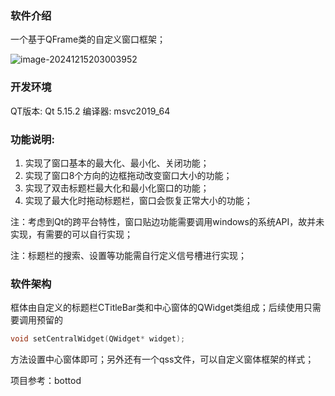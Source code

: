### 软件介绍

一个基于QFrame类的自定义窗口框架；

![image-20241215203003952](C:\Users\wangs\AppData\Roaming\Typora\typora-user-images\image-20241215203003952.png)

### 开发环境

QT版本: Qt 5.15.2
编译器: msvc2019_64

### 功能说明:

1. 实现了窗口基本的最大化、最小化、关闭功能；
2. 实现了窗口8个方向的边框拖动改变窗口大小的功能；
3. 实现了双击标题栏最大化和最小化窗口的功能；
4. 实现了最大化时拖动标题栏，窗口会恢复正常大小的功能；

注：考虑到Qt的跨平台特性，窗口贴边功能需要调用windows的系统API，故并未实现，有需要的可以自行实现；

注：标题栏的搜索、设置等功能需自行定义信号槽进行实现；

### 软件架构

框体由自定义的标题栏CTitleBar类和中心窗体的QWidget类组成；后续使用只需要调用预留的 

```c++
void setCentralWidget(QWidget* widget); 
```

方法设置中心窗体即可；另外还有一个qss文件，可以自定义窗体框架的样式；



项目参考：bottod
